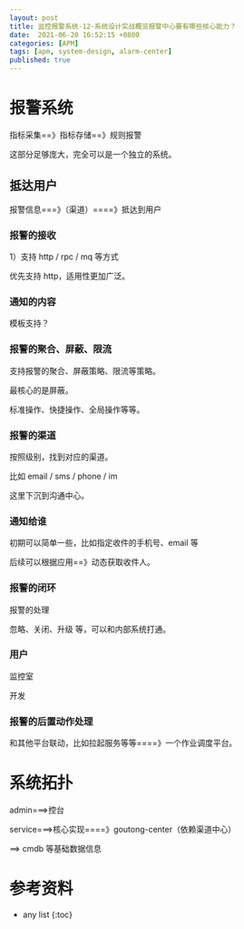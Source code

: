 ```yaml
---
layout: post
title: 监控报警系统-12-系统设计实战概览报警中心要有哪些核心能力？
date:  2021-06-20 16:52:15 +0800
categories: [APM]
tags: [apm, system-design, alarm-center]
published: true
---
```


# 报警系统

指标采集==》指标存储==》规则报警

这部分足够庞大，完全可以是一个独立的系统。

## 抵达用户

报警信息===》（渠道）====》抵达到用户

### 报警的接收

1）支持 http / rpc / mq 等方式

优先支持 http，适用性更加广泛。

### 通知的内容

模板支持？

### 报警的聚合、屏蔽、限流

支持报警的聚合、屏蔽策略、限流等策略。

最核心的是屏蔽。

标准操作、快捷操作、全局操作等等。

### 报警的渠道

按照级别，找到对应的渠道。

比如 email / sms / phone / im

这里下沉到沟通中心。

### 通知给谁

初期可以简单一些，比如指定收件的手机号、email 等

后续可以根据应用==》动态获取收件人。

### 报警的闭环

报警的处理

忽略、关闭、升级 等，可以和内部系统打通。

### 用户

监控室

开发

### 报警的后置动作处理

和其他平台联动，比如拉起服务等等====》一个作业调度平台。

# 系统拓扑

admin===>控台

service===>核心实现====》goutong-center（依赖渠道中心）

==> cmdb 等基础数据信息


# 参考资料

* any list
{:toc}